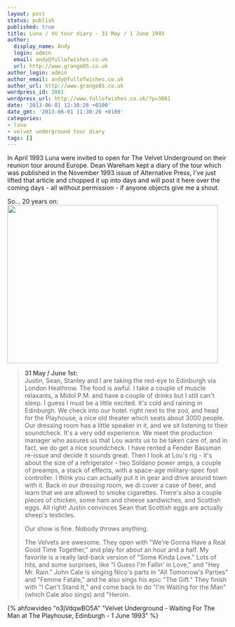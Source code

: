 ```yaml
---
layout: post
status: publish
published: true
title: Luna / VU tour diary - 31 May / 1 June 1993
author:
  display_name: Andy
  login: admin
  email: andy@fullofwishes.co.uk
  url: http://www.grange85.co.uk
author_login: admin
author_email: andy@fullofwishes.co.uk
author_url: http://www.grange85.co.uk
wordpress_id: 3861
wordpress_url: http://www.fullofwishes.co.uk/?p=3861
date: '2013-06-01 12:30:26 +0100'
date_gmt: '2013-06-01 11:30:26 +0100'
categories:
- luna
- velvet underground tour diary
tags: []
---
```

<p class="text-muted">In April 1993 Luna were invited to open for The Velvet Underground on their reunion tour around Europe. Dean Wareham kept a diary of the tour which was published in the November 1993 issue of Alternative Press, I've just lifted that article and chopped it up into days and will post it here over the coming days - all without permission - if anyone objects give me a shout.</p>

<p>So... 20 years on:<br />
<img src="http://media.fullofwishes.co.uk.s3.amazonaws.com/02-luna/pictures/vu1993/1993-06-01_playhouse_ad.jpg" width="480" height="360" class="aligncenter" /></p>
<blockquote><p><strong>31 May / June 1st:</strong><br />
Justin, Sean, Stanley and I are taking the red-eye to Edinburgh via London Heathrow. The food is awful. I take a couple of muscle relaxants, a Midol P.M. and have a couple of drinks but I still can't sleep. I guess I must be a little excited. It's cold and raining in Edinburgh. We check into our hotel. right next to the zoo, and head for the Playhouse, a nice old theater which seats about 3000 people. Our dressing room has a little speaker in it, and we sit listening to their soundcheck. It's a very odd experience. We meet the production manager who assures us that Lou wants us to be taken care of, and in fact, we do get a nice soundcheck. I have rented a Fender Bassman re-issue and decide it sounds great. Then I look at Lou's rig - it's about the size of a refrigerator - two Soldano power amps, a couple of preamps, a stack of effects, with a space-age military-spec foot controller. I think you can actually put it in gear and drive around town with it. Back in our dressing room, we di cover a case of beer, and learn that we are allowed to smoke cigarettes. There's also a couple pieces of chicken, some ham and cheese sandwiches, and Scottish eggs. All right! Justin convinces Sean that Scottish eggs are actually sheep's testicles. </p>
<p>Our show is fine. Nobody throws anything. </p>
<p>The Velvets are awesome. They open with "We're Gonna Have a Real Good Time Together," and play for about an hour and a half. My favorite is a really laid-back version of "Some Kinda Love." Lots of hits, and some surprises, like "I Guess I'm Fallin' in Love," and "Hey Mr. Rain." John Cale is singing Nico's parts in "All Tomorrow's Parties" and "Femme Fatale," and he also sings his epic "The Gift." They finish with "I Can't Stand It," and come back to do "I'm Waiting for the Man" (which Cale also sings) and "Heroin.</p></blockquote>
{% ahfowvideo "n3jVdqwBO5A" "Velvet Underground - Waiting For The Man at The Playhouse, Edinburgh - 1 June 1993" %}
